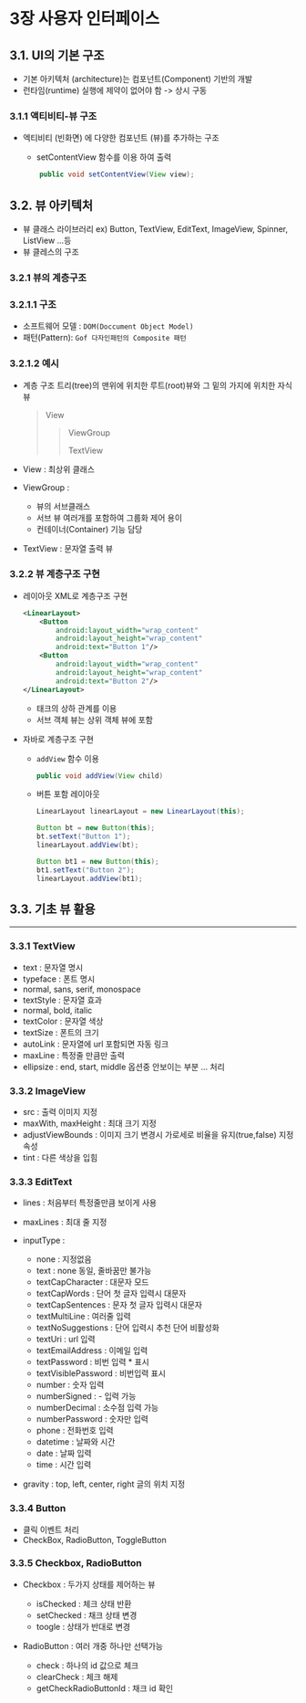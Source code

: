 # 3장  사용자 인터페이스

## 3.1. UI의 기본 구조

- 기본 아키텍처 (architecture)는 컴포넌트(Component) 기반의 개발 
- 런타임(runtime) 실행에 제약이 없어야 함 -> 상시 구동

### 3.1.1 액티비티-뷰 구조

- 엑티비티 (빈화면) 에 다양한 컴포넌트 (뷰)를 추가하는 구조 

    - setContentView 함수를 이용 하여 출력 

    ``` java
        public void setContentView(View view);
    ```

## 3.2. 뷰 아키텍처
- 뷰 클래스 라이브러리 ex) Button, TextView, EditText, ImageView, Spinner, ListView ...등
- 뷰 클레스의 구조

### 3.2.1 뷰의 계층구조

### 3.2.1.1 구조
- 소프트웨어 모델 : `DOM(Doccument Object Model)`
- 패턴(Pattern): `Gof 다자인패턴의 Composite 패턴`

### 3.2.1.2 예시

- 계층 구조 트리(tree)의 맨위에 위치한 루트(root)뷰와 그 밑의 가지에 위치한 자식뷰

    > View
    >> ViewGroup
    >>
    >> TextView

- View : 최상위 클래스 
- ViewGroup : 
    - 뷰의 서브클래스
    - 서브 뷰 여러개를 포함하여 그룹화 제어 용이
    - 컨테이너(Container) 기능 담당
- TextView : 문자열 출력 뷰    
                   
### 3.2.2 뷰 계층구조 구현

- 레이아웃 XML로 계층구조 구현
    
    ``` xml
    <LinearLayout>
        <Button
            android:layout_width="wrap_content"
            android:layout_height="wrap_content"
            android:text="Button 1"/>
        <Button
            android:layout_width="wrap_content"
            android:layout_height="wrap_content"
            android:text="Button 2"/>
    </LinearLayout>
    
    ```

    - 태크의 상하 관계를 이용
    - 서브 객체 뷰는 상위 객체 뷰에 포함


  
        
- 자바로 계층구조 구현
    
    - `addView` 함수 이용
        ``` java
        public void addView(View child)
        ```
    - 버튼 포함 레이아웃
        ``` java
        LinearLayout linearLayout = new LinearLayout(this);

        Button bt = new Button(this);
        bt.setText("Button 1");
        linearLayout.addView(bt);

        Button bt1 = new Button(this);
        bt1.setText("Button 2");
        linearLayout.addView(bt1);
        ```


## 3.3. 기초 뷰 활용
---

### 3.3.1 TextView 

  - text : 문자열 명시 
  - typeface : 폰트 명시
  - normal, sans, serif, monospace 
  - textStyle : 문자열 효과 
  - normal, bold, italic
  - textColor : 문자열 색상
  - textSize : 폰트의 크기
  - autoLink : 문자열에 url 포함되면 자동 링크
  - maxLine : 특정줄 만큼만 출력 
  - ellipsize : end, start, middle 옵션중 안보이는 부분 ... 처리
### 3.3.2 ImageView 

- src : 출력 이미지 지정
- maxWith, maxHeight : 최대 크기 지정
- adjustViewBounds : 이미지 크기 변경시 가로세로 비율을 유지(true,false) 지정 속성
- tint : 다른 색상을 입힘

### 3.3.3 EditText

- lines : 처음부터 특정줄만큼 보이게 사용
- maxLines : 최대 줄 지정
- inputType : 
    
    - none : 지정없음
    - text : none 동일, 줄바꿈만 불가능
    - textCapCharacter : 대문자 모드
    - textCapWords : 단어 첫 글자 입력시 대문자
    - textCapSentences : 문자 첫 글자 입력시 대문자 
    - textMultiLine : 여러줄 입력
    - textNoSuggestions : 단어 입력시 추천 단어 비활성화
    - textUri : url 입력
    - textEmailAddress : 이메일 입력
    - textPassword : 비번 입력 * 표시
    - textVisiblePassword : 비번입력 표시
    - number : 숫자 입력
    - numberSigned : - 입력 가능
    - numberDecimal : 소수점 입력 가능
    - numberPassword : 숫자만 입력
    - phone : 전화번호 입력
    - datetime : 날짜와 시간
    - date : 날짜 입력
    - time : 시간 입력  
- gravity : top, left, center, right 글의 위치 지정

### 3.3.4 Button

- 클릭 이벤트 처리 
- CheckBox, RadioButton, ToggleButton
  
### 3.3.5 Checkbox, RadioButton

 - Checkbox : 두가지 상태를 제어하는 뷰
    
    - isChecked : 체크 상태 반환
    - setChecked : 채크 상태 변경
    - toogle : 상태가 반대로 변경
- RadioButton : 여러 개중 하나만 선택가능

    - check : 하나의 id 값으로 체크
    - clearCheck : 체크 해제 
    - getCheckRadioButtonId : 채크 id 확인

